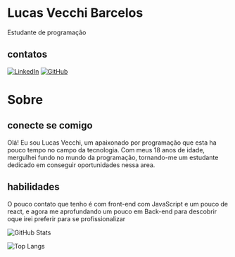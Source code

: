 # Lucas Vecchi Barcelos
Estudante de programação

## contatos
[![LinkedIn](https://img.shields.io/badge/LinkedIn-0077B5?style=for-the-badge&logo=linkedin&logoColor=blue)](https://www.linkedin.com/in/lucas-vecchi-046664276/)
[![GitHub](https://img.shields.io/badge/GitHub-100000?style=for-the-badge&logo=github&logoColor=grey)](https://github.com/vecch1)

<h1>Sobre</h1>

## conecte se comigo
Olá! Eu sou Lucas Vecchi, um apaixonado por programação que esta ha pouco tempo no campo da tecnologia. Com meus 18 anos de idade, mergulhei fundo no mundo da programação, tornando-me um estudante dedicado  em conseguir oportunidades nessa area.
## habilidades
O pouco contato que tenho é com front-end com JavaScript e um pouco de react, e  agora me aprofundando um pouco em Back-end para descobrir oque irei preferir para se profissionalizar

![GitHub Stats](https://github-readme-stats.vercel.app/api?username=vecch1&theme=transparent&bg_color=000&border_color=30A3DC&show_icons=true&icon_color=30A3DC&title_color=E94D5F&text_color=FFF)


![Top Langs](https://github-readme-stats-git-masterrstaa-rickstaa.vercel.app/api/top-langs/?username=vecch1&layout=compact&bg_color=000&border_color=30A3DC&title_color=E94D5F&text_color=FFF)

